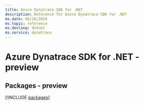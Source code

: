 ```yaml
---
title: Azure Dynatrace SDK for .NET
description: Reference for Azure Dynatrace SDK for .NET
ms.date: 06/26/2024
ms.topic: reference
ms.devlang: dotnet
ms.service: dynatrace
---
```

# Azure Dynatrace SDK for .NET - preview
## Packages - preview
[!INCLUDE [packages](dynatrace-index.md)]